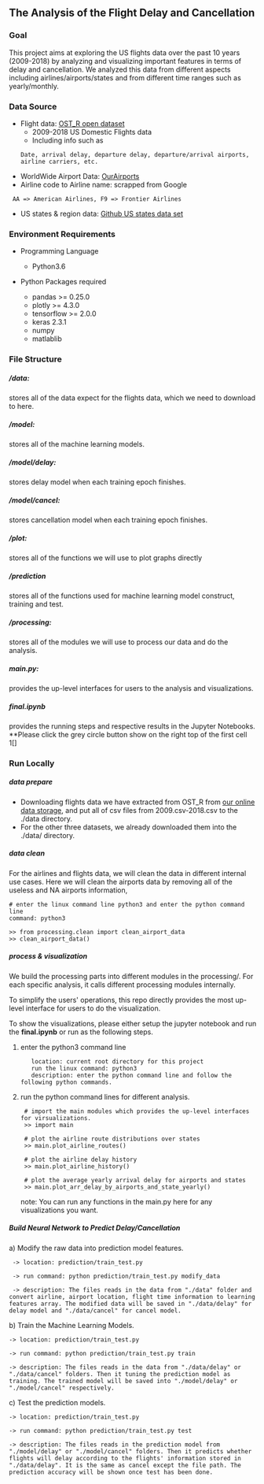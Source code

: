 ## The Analysis of the Flight Delay and Cancellation

### Goal
This project aims at exploring the US flights data over the past 10 years 
(2009-2018) by analyzing and visualizing important features in terms of 
 delay and cancellation. We analyzed this data from different aspects including 
 airlines/airports/states and from different time ranges such as yearly/monthly.
 
 
 ### Data Source
 * Flight data: [OST_R open dataset](https://www.transtats.bts.gov/DL_SelectFields.asp?Table_ID=236&DB_Short_Name=On-Time)
    * 2009-2018 US Domestic Flights data
    * Including info such as 
    ``` 
   Date, arrival delay, departure delay, departure/arrival airports, airline carriers, etc. 
    ```      
  * WorldWide Airport Data: [OurAirports](https://ourairports.com/data/)
  * Airline code to Airline name: scrapped from Google
   ```
    AA => American Airlines, F9 => Frontier Airlines
   ```
   
  * US states & region data: [Github US states data set](https://github.com/cphalpert/census-regions/blob/master/us%20census%20bureau%20regions%20and%20divisions.csv)
 
 ### Environment Requirements
 * Programming Language
   * Python3.6
  
 * Python Packages required
      * pandas >= 0.25.0
      * plotly >= 4.3.0
      * tensorflow >= 2.0.0
      * keras 2.3.1
      * numpy
      * matlablib
      

 ### File Structure
 ##### /data: 
 stores all of the data expect for the flights data, which we need to download to here.
 
 ##### /model: 
 stores all of the machine learning models. 
 
 ##### /model/delay:  
 stores delay model when each training epoch finishes.
 
 ##### /model/cancel:
 stores cancellation model when each training epoch finishes.
 
 ##### /plot:
 stores all of the functions we will use to plot graphs directly
     
 ##### /prediction
 stores all of the functions used for machine learning model construct, training and test.
 
 ##### /processing:
 stores all of the modules we will use to process our data and do the analysis.
 
 ##### main.py:
 provides the up-level interfaces for users to the analysis and visualizations.
 
 ##### final.ipynb
 provides the running steps and respective results in the Jupyter Notebooks. **Please click the grey circle button show on the right top of the first cell 1[]
 
 
 
 ### Run Locally
 ##### data prepare
 * Downloading flights data we have extracted from OST_R from [our online data storage](https://drive.google.com/drive/folders/1Fw1NGhDOesngb_MywLFVDQXJtfUl37CN?usp=sharing), and put all of csv files
 from 2009.csv-2018.csv to the ./data directory.
 * For the other three datasets, we already downloaded them into the ./data/ directory.
 
 ##### data clean
 For the airlines and flights data, we will clean the data in different internal use cases.
 Here we will clean the airports data by removing all of the useless and NA airports information, 
 
 ```
 # enter the linux command line python3 and enter the python command line
 command: python3

 >> from processing.clean import clean_airport_data
 >> clean_airport_data()
 
 ```

 ##### process & visualization
 We build the processing parts into different modules in the processing/. For each specific analysis, it calls different processing modules internally.
 
 To simplify the users' operations, this repo directly provides the most up-level interface for users to do the visualization. 
 
 To show the visualizations, please either setup the jupyter notebook and run the **final.ipynb** or run as the following steps.
 
 1. enter the python3 command line
     ```
        location: current root directory for this project
        run the linux command: python3
        description: enter the python command line and follow the following python commands. 
     ``` 
 2. run the python command lines for different analysis.
     ```
      # import the main modules which provides the up-level interfaces for virsualizations.
      >> import main
      
      # plot the airline route distributions over states
      >> main.plot_airline_routes()
      
      # plot the airline delay history
      >> main.plot_airline_history()
      
      # plot the average yearly arrival delay for airports and states
      >> main.plot_arr_delay_by_airports_and_state_yearly()
     ```
     note: You can run any functions in the main.py here for any visualizations you want.
 
 ##### Build Neural Network to Predict Delay/Cancellation
 
 a) Modify the raw data into prediction model features.
    

     -> location: prediction/train_test.py
    
     -> run command: python prediction/train_test.py modify_data
    
     -> description: The files reads in the data from "./data" folder and convert airline, airport location, flight time information to learning features array. The modified data will be saved in "./data/delay" for delay model and "./data/cancel" for cancel model.


b) Train the Machine Learning Models.
 
    -> location: prediction/train_test.py
    
    -> run command: python prediction/train_test.py train
    
    -> description: The files reads in the data from "./data/delay" or "./data/cancel" folders. Then it tuning the prediction model as training. The trained model will be saved into "./model/delay" or "./model/cancel" respectively.

c) Test the prediction models.
 
    -> location: prediction/train_test.py
    
    -> run command: python prediction/train_test.py test
    
    -> description: The files reads in the prediction model from "./model/delay" or "./model/cancel" folders. Then it predicts whether flights will delay according to the flights' information stored in "./data/delay". It is the same as cancel except the file path. The prediction accuracy will be shown once test has been done.
